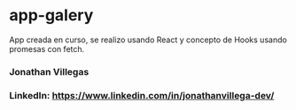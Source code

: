 # app-galery
App creada en curso, se realizo usando React y concepto de Hooks usando promesas con fetch.

### Jonathan Villegas
### LinkedIn: https://www.linkedin.com/in/jonathanvillega-dev/
